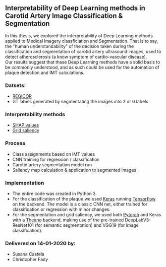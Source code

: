 ## Interpretability of Deep Learning methods in Carotid Artery Image Classification & Segmentation

In this thesis, we explored the interpretability of Deep Learning methods applied to Medical Imagery classficiation and Segmentation. 
That is to say, the "human understandability" of the decision taken during the classification and segmentation of carotid artery ultrasound images, used to detect atherosclerosis (a know symptom of cardio-vascular disease).
\
Our results suggest that these Deep Learning methods have a solid basis to be commonly understood, and as such could be used for the automation of plaque detection and IMT calculations.

### Datsets:
* [REGICOR](https://www.regicor.org)
* GT labels generated by segmentating the images into 2 or 6 labels

### Interpretability methods
* [SHAP values](https://github.com/slundberg/shap)
* [Grid saliency](https://arxiv.org/abs/1907.13054)

### Process
* Class assignments based on IMT values
* CNN training for regression / classification
* Carotid artery segmentation model run
* Saliency map calculation & application to segmented images

### Implementation
* The entire code was created in Python 3.
* For the classification of the plaque we used [Keras](https://github.com/keras-team/keras) running [Tensorflow](https://www.tensorflow.org/tutorials) on the backend. The model is a classic CNN net, either trained for classification or regression with minor changes.
* For the segmentation and grid saliency, we used both [Pytorch](https://pytorch.org/) and Keras with a [Theano](http://www.deeplearning.net/software/theano/) backend, making use of the pre-trained DeepLabV3-ResNet101 (for semantic segmentation) and VGG19 (for image classification).

### Delivered on 14-01-2020 by:
* Susana Castela
* Christopher Fady
